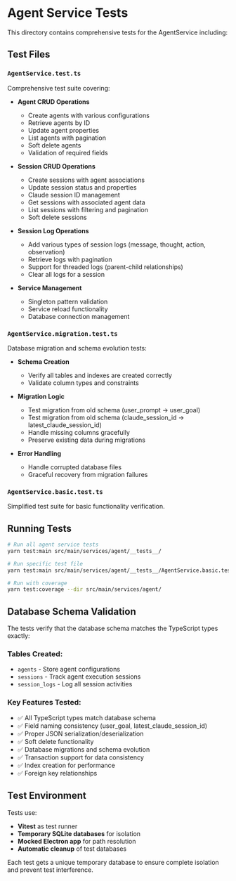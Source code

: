# Agent Service Tests

This directory contains comprehensive tests for the AgentService including:

## Test Files

### `AgentService.test.ts`
Comprehensive test suite covering:
- **Agent CRUD Operations**
  - Create agents with various configurations
  - Retrieve agents by ID
  - Update agent properties
  - List agents with pagination
  - Soft delete agents
  - Validation of required fields

- **Session CRUD Operations** 
  - Create sessions with agent associations
  - Update session status and properties
  - Claude session ID management
  - Get sessions with associated agent data
  - List sessions with filtering and pagination
  - Soft delete sessions

- **Session Log Operations**
  - Add various types of session logs (message, thought, action, observation)
  - Retrieve logs with pagination
  - Support for threaded logs (parent-child relationships)
  - Clear all logs for a session

- **Service Management**
  - Singleton pattern validation
  - Service reload functionality
  - Database connection management

### `AgentService.migration.test.ts`
Database migration and schema evolution tests:
- **Schema Creation**
  - Verify all tables and indexes are created correctly
  - Validate column types and constraints

- **Migration Logic**
  - Test migration from old schema (user_prompt → user_goal)
  - Test migration from old schema (claude_session_id → latest_claude_session_id)
  - Handle missing columns gracefully
  - Preserve existing data during migrations

- **Error Handling**
  - Handle corrupted database files
  - Graceful recovery from migration failures

### `AgentService.basic.test.ts`
Simplified test suite for basic functionality verification.

## Running Tests

```bash
# Run all agent service tests
yarn test:main src/main/services/agent/__tests__/

# Run specific test file
yarn test:main src/main/services/agent/__tests__/AgentService.basic.test.ts

# Run with coverage
yarn test:coverage --dir src/main/services/agent/
```

## Database Schema Validation

The tests verify that the database schema matches the TypeScript types exactly:

### Tables Created:
- `agents` - Store agent configurations
- `sessions` - Track agent execution sessions  
- `session_logs` - Log all session activities

### Key Features Tested:
- ✅ All TypeScript types match database schema
- ✅ Field naming consistency (user_goal, latest_claude_session_id)
- ✅ Proper JSON serialization/deserialization
- ✅ Soft delete functionality
- ✅ Database migrations and schema evolution
- ✅ Transaction support for data consistency
- ✅ Index creation for performance
- ✅ Foreign key relationships

## Test Environment

Tests use:
- **Vitest** as test runner
- **Temporary SQLite databases** for isolation
- **Mocked Electron app** for path resolution
- **Automatic cleanup** of test databases

Each test gets a unique temporary database to ensure complete isolation and prevent test interference.
